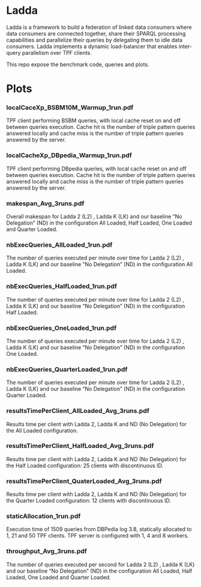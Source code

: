 # Ladda

Ladda is a framework to build a federation of linked data consumers
where data consumers are connected together, share their SPARQL processing capabilities
and parallelize their queries by delegating them to idle data consumers. 
Ladda implements a dynamic load-balancer that enables inter-query parallelism over TPF clients.

This repo expose the benchmark code, queries and plots.

# Plots

### localCaceXp_BSBM10M_Warmup_1run.pdf

  TPF client performing BSBM queries, with local cache reset on and off between
  queries execution. Cache hit is the number of triple pattern queries answered locally and
  cache miss is the number of triple pattern queries answered by the server.
  
### localCacheXp_DBpedia_Warmup_1run.pdf

  TPF client performing DBpedia queries, with local cache reset on and off between
  queries execution. Cache hit is the number of triple pattern queries answered locally and
  cache miss is the number of triple pattern queries answered by the server.
  
### makespan_Avg_3runs.pdf
  Overall makespan for Ladda 2 (L2) , Ladda K (LK) and our baseline “No
  Delegation” (ND) in the configuration All Loaded, Half Loaded, One Loaded and
  Quarter Loaded.
  
### nbExecQueries_AllLoaded_1run.pdf

  The number of queries executed per minute over time for Ladda 2 (L2) , Ladda K
  (LK) and our baseline “No Delegation” (ND) in the configuration All Loaded.
  
### nbExecQueries_HalfLoaded_1run.pdf

  The number of queries executed per minute over time for Ladda 2 (L2) , Ladda K
  (LK) and our baseline “No Delegation” (ND) in the configuration Half Loaded.
  
### nbExecQueries_OneLoaded_1run.pdf
  The number of queries executed per minute over time for Ladda 2 (L2) , Ladda K
  (LK) and our baseline “No Delegation” (ND) in the configuration One Loaded.
  
### nbExecQueries_QuarterLoaded_1run.pdf

  The number of queries executed per minute over time for Ladda 2 (L2) , Ladda K
  (LK) and our baseline “No Delegation” (ND) in the configuration Quarter Loaded.
  
### resultsTimePerClient_AllLoaded_Avg_3runs.pdf

  Results time per client with Ladda 2, Ladda K and ND (No Delegation) for the
  All Loaded configuration.
  
### resultsTimePerClient_HalfLoaded_Avg_3runs.pdf

  Results time per client with Ladda 2, Ladda K and ND (No Delegation) for the
  Half Loaded configuration: 25 clients with discontinuous ID.
  
### resultsTimePerClient_QuaterLoaded_Avg_3runs.pdf
   Results time per client with Ladda 2, Ladda K and ND (No Delegation) for the
  Quarter Loaded configuration: 12 clients with discontinuous ID.
  
### staticAllocation_1run.pdf

  Execution time of 1509 queries from DBPedia log 3.8, statically allocated to 1,
  21 and 50 TPF clients. TPF server is configured with 1, 4 and 8 workers.
  
### throughput_Avg_3runs.pdf

  The number of queries executed per second for Ladda 2 (L2) , Ladda K (LK) and
  our baseline “No Delegation” (ND) in the configuration All Loaded, Half Loaded, One
  Loaded and Quarter Loaded.
